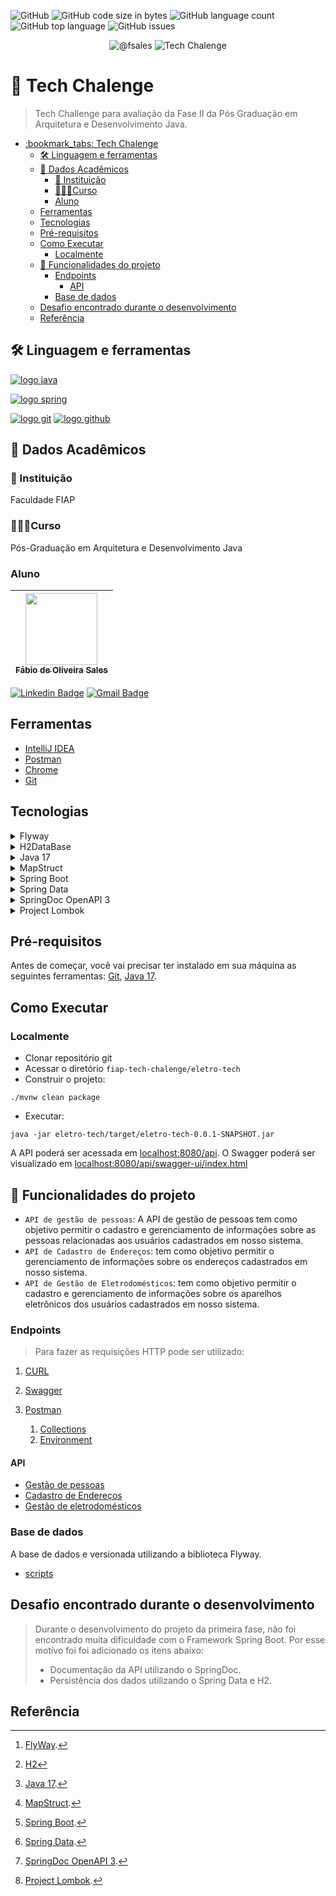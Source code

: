 ![GitHub](https://img.shields.io/github/license/fsales/fiap-tech-chalenge)
![GitHub code size in bytes](https://img.shields.io/github/languages/code-size/fsales/fiap-tech-chalenge)
![GitHub language count](https://img.shields.io/github/languages/count/fsales/fiap-tech-chalenge)
![GitHub top language](https://img.shields.io/github/languages/top/fsales/fiap-tech-chalenge)
![GitHub issues](https://img.shields.io/github/issues/fsales/fiap-tech-chalenge)

<p align="center">
 <img src="https://img.shields.io/static/v1?label=GitHub&message=@fsales&color=8257E5&labelColor=000000" alt="@fsales" />
 <img src="https://img.shields.io/static/v1?label=Tipo&message=Tech%20Chalenge&color=8257E5&labelColor=000000" alt="Tech Chalenge" />
</p>

# :bookmark_tabs: Tech Chalenge

> Tech Challenge para avaliação da Fase II da Pós Graduação em Arquitetura e Desenvolvimento Java.

- [:bookmark\_tabs: Tech Chalenge](#bookmark_tabs-tech-chalenge)
  - [🛠️ Linguagem e ferramentas](#️-linguagem-e-ferramentas)
  - [🏫 Dados Acadêmicos](#-dados-acadêmicos)
    - [🏬 Instituição](#-instituição)
    - [🧑🏻‍🎓Curso](#curso)
    - [Aluno](#aluno)
  - [Ferramentas](#ferramentas)
  - [Tecnologias](#tecnologias)
  - [Pré-requisitos](#pré-requisitos)
  - [Como Executar](#como-executar)
    - [Localmente](#localmente)
  - [:hammer: Funcionalidades do projeto](#hammer-funcionalidades-do-projeto)
    - [Endpoints](#endpoints)
      - [API](#api)
    - [Base de dados](#base-de-dados)
  - [Desafio encontrado durante o desenvolvimento](#desafio-encontrado-durante-o-desenvolvimento)
  - [Referência](#referência)

## 🛠️ Linguagem e ferramentas

[![logo java](https://img.shields.io/badge/Java-ED8B00?style=for-the-badge&logo=kofi&logoColor=white)](#)

[![logo spring](https://img.shields.io/badge/Spring-6DB33F?style=for-the-badge&logo=spring&logoColor=white)](#)

 [![logo git](https://img.shields.io/badge/GIT-E44C30?style=for-the-badge&logo=git&logoColor=white)](#) [![logo github](https://img.shields.io/badge/GitHub-100000?style=for-the-badge&logo=github&logoColor=white)](#)

## 🏫 Dados Acadêmicos

### 🏬 Instituição

Faculdade FIAP

### 🧑🏻‍🎓Curso

Pós-Graduação em Arquitetura e Desenvolvimento Java

### Aluno

| [<img src="https://avatars.githubusercontent.com/u/816101?v=4" width=115><br><sub>Fábio de Oliveira Sales</sub>](https://github.com/fsales) |
| :---: |

[![Linkedin Badge](https://img.shields.io/badge/-Fábio%20Sales-blue?style=flat-square&logo=Linkedin&logoColor=white&link=https://www.linkedin.com/in/fabio-oliveira-sales/)](https://www.linkedin.com/in/fabio-oliveira-sales/)
[![Gmail Badge](https://img.shields.io/badge/-fabio.oliveira.sales@gmail.com-c14438?style=flat-square&logo=Gmail&logoColor=white&link=mailto:fabio.oliveira.sales@gmail.com)](mailto:fabio.oliveira.sales@gmail.com)

## Ferramentas

- [IntelliJ IDEA](https://www.jetbrains.com/pt-br/idea/)
- [Postman](https://www.postman.com/)
- [Chrome](https://www.google.pt/intl/pt-PT/chrome/?brand=FKPE&gclid=EAIaIQobChMI8cT_xsr1_wIVA2GRCh0hxwthEAAYASAAEgK0h_D_BwE&gclsrc=aw.ds)
- [Git](https://git-scm.com/)

## Tecnologias

<details>

  <summary>Flyway</summary>

  > O [Flyway](<https://flywaydb.org>) é um framework que permite o versionamento e gerenciamento do Banco de dados, com ele podemos controlar as versões do banco de dados[^1].
</details>

<details>
  <summary>H2DataBase</summary>

  > [H2](https://www.h2database.com/html/main.html)
 é um sistema de gerenciamento de banco de dados relacional escrito em Java. Ele pode ser incorporado em aplicativos Java ou executado no modo cliente-servidor[^2].
</details>

<details>
  <summary>Java 17</summary>
  
  > [Java](https://docs.oracle.com/en/java/javase/17/index.html) é uma linguagem de programação e plataforma de computação liberada pela primeira vez pela Sun Microsystems em 1995. De um início humilde, ela evoluiu para uma grande participação no mundo digital dos dias atuais, oferecendo a plataforma confiável na qual muitos serviços e aplicativos são desenvolvidos. Produtos e serviços novos e inovadores projetados para o futuro continuam a confiar no Java também[^3].
</details>

<details>
  <summary>MapStruct</summary>

  > O [MapStruct](https://mapstruct.org/documentation/stable/reference/html/) é um gerador de código que simplifica bastante a implementação de mapeamentos entre tipos de bean Java com base em uma abordagem de convenção sobre configuração. O código de mapeamento gerado usa invocações simples de método e, portanto, é rápido, seguro e fácil de entender[^4].
</details>

<details>
  <summary>Spring Boot</summary>

  > O Java Spring Framework (Spring Framework) é um framework bastante conhecido de nível empresarial, de software livre, para criar aplicativos independentes de nível de produção que são executados na Java Virtual Machine (JVM)[^5].
  </br>O Java [Spring Boot](https://spring.io/projects/spring-boot) (Spring Boot) é uma ferramenta que facilita e agiliza o desenvolvimento de aplicativos da web e de microsserviços com o Spring Framework por meio de três principais recursos: </br>1. Autoconfiguração</br>2. Uma abordagem opinativa à configuração</br>3. A capacidade de criar aplicativos independentes
</details>

<details>
  <summary>Spring Data</summary>
  
  > O [Spring Data](https://spring.io/projects/spring-data) é o modelo de programação dentro do Spring Framework para acesso e manipulação de dados. Chegando com a intenção de facilitar a configuração e utilização com o seu banco de dados, seja ele relacional ou não, o Spring Data traz vários recursos bacanas para acelerar o nosso desenvolvimento[^6].
</details>

<details>
  <summary>SpringDoc OpenAPI 3</summary>

  > OpenAPI possui anotações a fim de facilitar a construção da documentação da sua API. Tais anotações estão compostas na biblioteca Documentation do framework Spring e podem ser acessadas na documentação do Swagger-api. A biblioteca [Spring Doc](https://springdoc.org) oferece ainda um plugin que possibilita a geração da documentação em tempo de build[^7].

</details>

<details>
  <summary>Project Lombok</summary>

  > O [Lombok](https://projectlombok.org/) é um framework para Java que permite escrever código eliminando a verbosidade, o que permite ganhar tempo de desenvolvimento para o que realmente é importante. Seu uso permite gerar em tempo de compilação os métodos getters e setters, métodos construtores, padrão builder e muito mais[^8].
</details>

## Pré-requisitos

Antes de começar, você vai precisar ter instalado em sua máquina as seguintes ferramentas:
[Git](https://git-scm.com), [Java 17](https://www.oracle.com/java/technologies/javase/jdk17-archive-downloads.html).

## Como Executar

### Localmente

- Clonar repositório git
- Acessar o diretório `fiap-tech-chalenge/eletro-tech`
- Construir o projeto:

```
./mvnw clean package
```

- Executar:

```
java -jar eletro-tech/target/eletro-tech-0.0.1-SNAPSHOT.jar
```

A API poderá ser acessada em [localhost:8080/api](http://localhost:8080/api).
O Swagger poderá ser visualizado em [localhost:8080/api/swagger-ui/index.html](http://localhost:8080/api/swagger-ui/index.html)

## :hammer: Funcionalidades do projeto

- `API de gestão de pessoas`: A API de gestão de pessoas tem como objetivo permitir o cadastro e gerenciamento de informações sobre as pessoas relacionadas aos usuários cadastrados em nosso sistema.
- `API de Cadastro de Endereços`: tem como objetivo permitir o gerenciamento de informações sobre os endereços cadastrados em nosso sistema.
- `API de Gestão de Eletrodomésticos`: tem como objetivo permitir o cadastro e gerenciamento de informações sobre os aparelhos eletrônicos dos usuários cadastrados em nosso sistema.

### Endpoints

> Para fazer as requisições HTTP pode ser utilizado:

1. [CURL](https://curl.se/docs/manual.html)

2. [Swagger](http://localhost:8080/api/swagger-ui/index.html)

3. [Postman](https://www.postman.com/)
   1. [Collections](doc/postman-collections/Fase%201%20-%20API%20Eletro%20Tech.postman_collection.json)
   2. [Environment](doc/postman-collections/APi%20Eletro%20Tech%20-%20Dev.postman_environment.json)

#### API

- [Gestão de pessoas](doc/api-gestao-pessoas.md)
- [Cadastro de Endereços](/doc/api-cadastro-enderecos.md)
- [Gestão de eletrodomésticos](/doc/api-gestao-eletrodomestico.md)

### Base de dados

A base de dados e versionada utilizando a biblioteca Flyway.

- [scripts](/eletro-tech/src/main/resources/db/migration/)

## Desafio encontrado durante o desenvolvimento

> Durante o desenvolvimento do projeto da primeira fase, não foi encontrado muita dificuldade com o Framework Spring Boot. Por esse motivo foi foi adicionado os itens abaixo:
>
> - Documentação da API utilizando o SpringDoc.
> - Persistência dos dados utilizando o Spring Data e H2.

## Referência

[^1]: [FlyWay](<https://www.linkedin.com/pulse/porqu%C3%AA-e-como-usar-flyway-com-spring-mateus-cunha/?originalSubdomain=pt>).

[^2]: [H2](<https://camilacgs17.medium.com/como-configurar-e-utilizar-o-h2-no-springboot-e36c3cd378c8#:~:text=H2%20%C3%A9%20um%20sistema%20de,como%20Eclipse%20Public%20License%20original%20.>)

[^3]: [Java 17](<https://www.java.com/pt-BR/download/help/whatis_java.html#:~:text=Java%20%C3%A9%20uma%20linguagem%20de,servi%C3%A7os%20e%20aplicativos%20s%C3%A3o%20desenvolvidos>).

[^4]: [MapStruct](<https://medium.com/mobicareofficial/mapstruct-simplificando-mapeamento-de-dtos-em-java-c29135835c68>).

[^5]: [Spring Boot](<https://www.ibm.com/br-pt/topics/java-spring-boot#:~:text=O%20Java%20Spring%20Boot%20(Spring,capacidade%20de%20criar%20aplicativos%20independentes>).

[^6]: [Spring Data](<https://www.google.com/url?sa=t&rct=j&q=&esrc=s&source=web&cd=&cad=rja&uact=8&ved=2ahUKEwikx8XK4eT_AhXzLrkGHb3cBHYQFnoECA0QAw&url=https%3A%2F%2Fwww.zup.com.br%2Fblog%2Fspring-data-na-pratica%23%3A~%3Atext%3DO%2520Spring%2520Data%2520%25C3%25A9%2520o%2Cpara%2520acelerar%2520o%2520nosso%2520desenvolvimento.&usg=AOvVaw0QlwhtsULxop_krOEzeaCG&opi=89978449>).

[^7]: [SpringDoc OpenAPI 3](<https://tjf.totvs.com.br/docs/open-api>).

[^8]: [Project Lombok](<https://www.linkedin.com/pulse/como-usar-o-lombok-em-projetos-java-alex-jos%C3%A9-silva-msc/?originalSubdomain=pts>).
